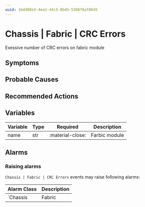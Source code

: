 ```yaml
---
uuid: 1bdd08e3-4ea2-44c5-8b45-5306f8af8645
---
```

# Chassis | Fabric | CRC Errors

Exessive number of CRC errors on fabric module

## Symptoms

## Probable Causes

## Recommended Actions

## Variables

Variable | Type | Required | Description
--- | --- | --- | ---
name | str | :material-close: | Farbic module

## Alarms

### Raising alarms

`Chassis | Fabric | CRC Errors` events may raise following alarms:

Alarm Class | Description
--- | ---
`Chassis | Fabric | CRC Errors` | dispose
